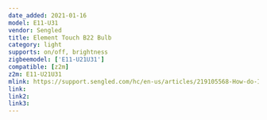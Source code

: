 ```yaml
---
date_added: 2021-01-16
model: E11-U31
vendor: Sengled
title: Element Touch B22 Bulb
category: light
supports: on/off, brightness
zigbeemodel: ['E11-U21U31']
compatible: [z2m]
z2m: E11-U21U31
mlink: https://support.sengled.com/hc/en-us/articles/219105568-How-do-I-set-up-the-Smart-LED-With-Touch-Control-Element-Touch-bulb-onto-my-Sengled-Hub-
link: 
link2: 
link3: 
---
```

